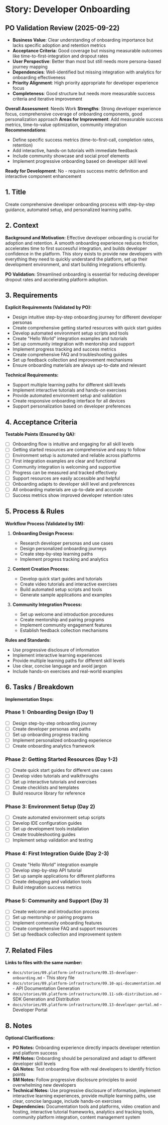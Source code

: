 # Story: Developer Onboarding


## PO Validation Review (2025-09-22)
- **Business Value**: Clear understanding of onboarding importance but lacks specific adoption and retention metrics
- **Acceptance Criteria**: Good coverage but missing measurable outcomes like time-to-first-integration and dropout rates
- **User Perspective**: Better than most but still needs more persona-based journey mapping
- **Dependencies**: Well-identified but missing integration with analytics for onboarding effectiveness
- **Priority Alignment**: High priority appropriate for developer experience focus
- **Completeness**: Good structure but needs more measurable success criteria and iterative improvement

**Overall Assessment**: Needs Work
**Strengths**: Strong developer experience focus, comprehensive coverage of onboarding components, good personalization approach
**Areas for Improvement**: Add measurable success metrics, time-to-value optimization, community integration
**Recommendations**:
- Define specific success metrics (time-to-first-call, completion rates, retention)
- Add interactive, hands-on tutorials with immediate feedback
- Include community showcase and social proof elements
- Implement progressive onboarding based on developer skill level

**Ready for Development**: No - requires success metric definition and interactive component enhancement

## 1. Title
Create comprehensive developer onboarding process with step-by-step guidance, automated setup, and personalized learning paths.

## 2. Context
**Background and Motivation:**
Effective developer onboarding is crucial for adoption and retention. A smooth onboarding experience reduces friction, accelerates time to first successful integration, and builds developer confidence in the platform. This story exists to provide new developers with everything they need to quickly understand the platform, set up their development environment, and start building integrations efficiently.

**PO Validation:** Streamlined onboarding is essential for reducing developer dropout rates and accelerating platform adoption.

## 3. Requirements
**Explicit Requirements (Validated by PO):**
- Design intuitive step-by-step onboarding journey for different developer personas
- Create comprehensive getting started resources with quick start guides
- Develop automated environment setup scripts and tools
- Create "Hello World" integration examples and tutorials
- Set up community integration with mentorship and support
- Implement progress tracking and success metrics
- Create comprehensive FAQ and troubleshooting guides
- Set up feedback collection and improvement mechanisms
- Ensure onboarding materials are always up-to-date and relevant

**Technical Requirements:**
- Support multiple learning paths for different skill levels
- Implement interactive tutorials and hands-on exercises
- Provide automated environment setup and validation
- Create responsive onboarding interface for all devices
- Support personalization based on developer preferences

## 4. Acceptance Criteria
**Testable Points (Ensured by QA):**
- [ ] Onboarding flow is intuitive and engaging for all skill levels
- [ ] Getting started resources are comprehensive and easy to follow
- [ ] Environment setup is automated and reliable across platforms
- [ ] First integration examples are clear and functional
- [ ] Community integration is welcoming and supportive
- [ ] Progress can be measured and tracked effectively
- [ ] Support resources are easily accessible and helpful
- [ ] Onboarding adapts to developer skill level and preferences
- [ ] All onboarding materials are up-to-date and accurate
- [ ] Success metrics show improved developer retention rates

## 5. Process & Rules
**Workflow Process (Validated by SM):**
1. **Onboarding Design Process:**
   - Research developer personas and use cases
   - Design personalized onboarding journeys
   - Create step-by-step learning paths
   - Implement progress tracking and analytics

2. **Content Creation Process:**
   - Develop quick start guides and tutorials
   - Create video tutorials and interactive exercises
   - Build automated setup scripts and tools
   - Generate sample applications and examples

3. **Community Integration Process:**
   - Set up welcome and introduction procedures
   - Create mentorship and pairing programs
   - Implement community engagement features
   - Establish feedback collection mechanisms

**Rules and Standards:**
- Use progressive disclosure of information
- Implement interactive learning experiences
- Provide multiple learning paths for different skill levels
- Use clear, concise language and avoid jargon
- Include hands-on exercises and real-world examples

## 6. Tasks / Breakdown
**Implementation Steps:**

### Phase 1: Onboarding Design (Day 1)
- [ ] Design step-by-step onboarding journey
- [ ] Create developer personas and paths
- [ ] Set up onboarding progress tracking
- [ ] Implement personalized onboarding experience
- [ ] Create onboarding analytics framework

### Phase 2: Getting Started Resources (Day 1-2)
- [ ] Create quick start guides for different use cases
- [ ] Develop video tutorials and walkthroughs
- [ ] Set up interactive tutorials and exercises
- [ ] Create checklists and templates
- [ ] Build resource library for reference

### Phase 3: Environment Setup (Day 2)
- [ ] Create automated environment setup scripts
- [ ] Develop IDE configuration guides
- [ ] Set up development tools installation
- [ ] Create troubleshooting guides
- [ ] Implement setup validation and testing

### Phase 4: First Integration Guide (Day 2-3)
- [ ] Create "Hello World" integration example
- [ ] Develop step-by-step API tutorial
- [ ] Set up sample applications for different platforms
- [ ] Create debugging and validation tools
- [ ] Build integration success metrics

### Phase 5: Community and Support (Day 3)
- [ ] Create welcome and introduction process
- [ ] Set up mentorship or pairing programs
- [ ] Implement community onboarding features
- [ ] Create comprehensive FAQ and support resources
- [ ] Set up feedback collection and improvement system

## 7. Related Files
**Links to files with the same number:**
- `docs/stories/09.platform-infrastructure/09.15-developer-onboarding.md` - This story file
- `docs/stories/09.platform-infrastructure/09.10-api-documentation.md` - API Documentation Generation
- `docs/stories/09.platform-infrastructure/09.11-sdk-distribution.md` - SDK Generation and Distribution
- `docs/stories/09.platform-infrastructure/09.13-developer-portal.md` - Developer Portal

## 8. Notes
**Optional Clarifications:**
- **PO Notes:** Onboarding experience directly impacts developer retention and platform success
- **PM Notes:** Onboarding should be personalized and adapt to different developer skill levels
- **QA Notes:** Test onboarding flow with real developers to identify friction points
- **SM Notes:** Follow progressive disclosure principles to avoid overwhelming new developers
- **Technical Notes:** Use progressive disclosure of information, implement interactive learning experiences, provide multiple learning paths, use clear, concise language, include hands-on exercises
- **Dependencies:** Documentation tools and platforms, video creation and hosting, interactive tutorial frameworks, analytics and tracking tools, community platform integration, content management system
